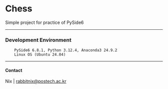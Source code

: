 # Chess

Simple project for practice of PySide6

---

### Development Environment
```
    PySide6 6.8.1, Python 3.12.4, Anaconda3 24.9.2
    Linux OS (Ubuntu 24.04)
```

---

#### Contact
Nix | rabbitnix@postech.ac.kr